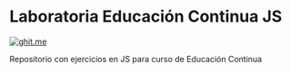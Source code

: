 # Laboratoria Educación Continua JS
[![ghit.me](https://ghit.me/badge.svg?repo=rodrwan/laboratoria)](https://ghit.me/repo/rodrwan/laboratoria)

Repositorio con ejercicios en JS para curso de Educación Continua
